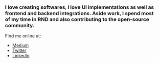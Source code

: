 
### I love creating softwares, I love UI implementations as well as frontend and backend integrations. Aside work, I spend most of my time in RND and also contributing to the open-source community.

Find me online at:

- [Medium](https://medium.com/@davmixcool)
- [Twitter](https://twitter.com/davmixcool)
- [LinkedIn](https://www.linkedin.com/in/davmixcool/)


<!--
**davmixcool/davmixcool** is a ✨ _special_ ✨ repository because its `README.md` (this file) appears on your GitHub profile.

Here are some ideas to get you started:

- 🔭 I’m currently working on ...
- 🌱 I’m currently learning ...
- 👯 I’m looking to collaborate on ...
- 🤔 I’m looking for help with ...
- 💬 Ask me about ...
- 📫 How to reach me: ...
- 😄 Pronouns: ...
- ⚡ Fun fact: ...
-->
